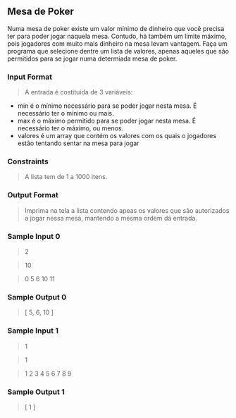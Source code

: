 ## Mesa de Poker

Numa mesa de poker existe um valor mínimo de dinheiro que você precisa ter para poder jogar naquela mesa. Contudo, há também um limite máximo, pois jogadores com muito mais dinheiro na mesa levam vantagem. Faça um programa que selecione dentre um lista de valores, apenas aqueles que são permitidos para se jogar numa determiada mesa de poker.

### Input Format

> A entrada é costituida de 3 variáveis:

- min é o mínimo necessário para se poder jogar nesta mesa. É necessário ter o mínimo ou mais.
- max é o máximo permitido para se poder jogar nesta mesa. É necessário ter o máximo, ou menos.
- valores é um array que contém os valores com os quais o jogadores estão tentando sentar na mesa para jogar

### Constraints

> A lista tem de 1 a 1000 itens.

### Output Format

> Imprima na tela a lista contendo apeas os valores que são autorizados a jogar nessa mesa, mantendo a mesma ordem da entrada.

### Sample Input 0

> 2

> 10

> 0 5 6 10 11

### Sample Output 0

> [ 5, 6, 10 ]

### Sample Input 1

> 1

> 1

> 1 2 3 4 5 6 7 8 9

### Sample Output 1

> [ 1 ]
